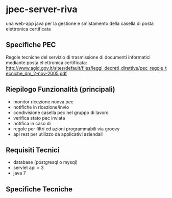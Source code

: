 # jpec-server-riva
una web-app java per la gestione e smistamento della casella di posta elettronica certificata

## Specifiche PEC
Regole tecniche del servizio di trasmissione di documenti informatici mediante posta el ettronica certificata: 
http://www.agid.gov.it/sites/default/files/leggi_decreti_direttive/pec_regole_tecniche_dm_2-nov-2005.pdf

## Riepilogo Funzionalità (principali)
- monitor ricezione nuova pec
- notifiche in ricezione/invio
- condivisione casella pec nel gruppo di lavoro
- verifica stato pec inviata
- notifica in caso di
- regole per filtri ed azioni programmabili via groovy
- api rest per utilizzo da applicativi aziendali

## Requisiti Tecnici
- database (postgresql o mysql)
- servlet api > 3
- java 7

## Specifiche Tecniche
